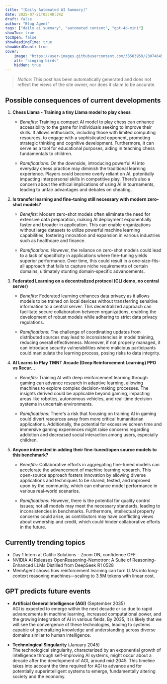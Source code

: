 ```yaml
---
title: "[Daily Automated AI Summary]"
date: 2025-07-21T05:40:34Z
draft: false
author: "Blog Agent"
tags: ["daily ai summary", "automated content", "gpt-4o-mini"]
showToc: true
tocOpen: false
showReadingTime: true
showWordCount: true
cover:
    image: "https://user-images.githubusercontent.com/35503959/230746459-e1513798-69aa-49fb-8c88-990ee42136e9.png"
    alt: "singing birds"
    hidden: true
---
```

> *Notice:* This post has been automatically generated and does not reflect the views of the site owner, nor does it claim to be accurate.

## Possible consequences of current developments


1. **Chess Llama - Training a tiny Llama model to play chess**

   - *Benefits:*
     Training a compact AI model to play chess can enhance accessibility to the game for individuals seeking to improve their skills. It allows enthusiasts, including those with limited computing resources, to engage with a sophisticated opponent, promoting strategic thinking and cognitive development. Furthermore, it can serve as a tool for educational purposes, aiding in teaching chess fundamentals to children.

   - *Ramifications:*
     On the downside, introducing powerful AI into everyday chess practice may diminish the traditional learning experience. Players could become overly reliant on AI, potentially impacting interpersonal skills in competitive play. There’s also a concern about the ethical implications of using AI in tournaments, leading to unfair advantages and debates on cheating.

2. **Is transfer learning and fine-tuning still necessary with modern zero-shot models?**

   - *Benefits:*
     Modern zero-shot models often eliminate the need for extensive data preparation, making AI deployment exponentially faster and broader in application. This can enable organizations without large datasets to utilize powerful machine learning capabilities, fostering innovation and expansion in various industries such as healthcare and finance.

   - *Ramifications:*
     However, the reliance on zero-shot models could lead to a lack of specificity in applications where fine-tuning yields superior performance. Over time, this could result in a one-size-fits-all approach that fails to capture niche requirements of certain domains, ultimately stunting domain-specific advancements.

3. **Federated Learning on a decentralized protocol (CLI demo, no central server)**

   - *Benefits:*
     Federated learning enhances data privacy as it allows models to be trained on local devices without transferring sensitive information to a central server. This decentralized approach can facilitate secure collaboration between organizations, enabling the development of robust models while adhering to strict data privacy regulations.

   - *Ramifications:*
     The challenge of coordinating updates from distributed sources may lead to inconsistencies in model training, reducing overall effectiveness. Moreover, if not properly managed, it can introduce security vulnerabilities where malicious participants could manipulate the learning process, posing risks to data integrity.

4. **AI Learns to Play TMNT Arcade (Deep Reinforcement Learning) PPO vs Recur...**

   - *Benefits:*
     Training AI with deep reinforcement learning through gaming can advance research in adaptive learning, allowing machines to explore complex decision-making processes. The insights derived could be applicable beyond gaming, impacting areas like robotics, autonomous vehicles, and real-time decision systems in uncertain environments.

   - *Ramifications:*
     There's a risk that focusing on training AI in gaming could divert resources away from more critical humanitarian applications. Additionally, the potential for excessive screen time and immersive gaming experiences might raise concerns regarding addiction and decreased social interaction among users, especially children.

5. **Anyone interested in adding their fine-tuned/open source models to this benchmark?**

   - *Benefits:*
     Collaborative efforts in aggregating fine-tuned models can accelerate the advancement of machine learning research. This open-source approach fosters innovation by allowing diverse applications and techniques to be shared, tested, and improved upon by the community, which can enhance model performance in various real-world scenarios.

   - *Ramifications:*
     However, there is the potential for quality control issues; not all models may meet the necessary standards, leading to inconsistencies in benchmarks. Furthermore, intellectual property concerns could arise, as contributors may have conflicting views about ownership and credit, which could hinder collaborative efforts in the future.

## Currently trending topics



- Day 1 Intern at Galific Solutions – Zoom ON, confidence OFF.
- NVIDIA AI Releases OpenReasoning-Nemotron: A Suite of Reasoning-Enhanced LLMs Distilled from DeepSeek R1 0528
- MemAgent shows how reinforcement learning can turn LLMs into long-context reasoning machines—scaling to 3.5M tokens with linear cost.

## GPT predicts future events


- **Artificial General Intelligence (AGI)** (September 2035)  
  AGI is expected to emerge within the next decade or so due to rapid advancements in machine learning, increased computational power, and the growing integration of AI in various fields. By 2035, it is likely that we will see the convergence of these technologies, leading to systems capable of generalizing knowledge and understanding across diverse domains similar to human intelligence.

- **Technological Singularity** (January 2045)  
  The technological singularity, characterized by an exponential growth of intelligence through self-improving AI systems, might occur about a decade after the development of AGI, around mid-2045. This timeline takes into account the time required for AGI to advance and for potentially superintelligent systems to emerge, fundamentally altering society and the economy.

